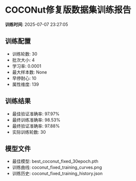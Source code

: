 # COCONut修复版数据集训练报告

**训练时间**: 2025-07-07 23:27:05

## 训练配置
- 训练轮数: 30
- 批次大小: 4
- 学习率: 0.0001
- 最大样本数: None
- 早停耐心: 10
- 属性维度: 139

## 训练结果
- 最佳验证准确率: 97.97%
- 最终训练准确率: 98.53%
- 最终验证准确率: 97.88%
- 实际训练轮数: 30

## 模型文件
- 最佳模型: best_coconut_fixed_30epoch.pth
- 训练曲线: coconut_fixed_training_curves.png
- 训练历史: coconut_fixed_training_history.json
